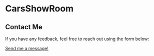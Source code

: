 # CarsShowRoom

## Contact Me

If you have any feedback, feel free to reach out using the form below:

[Send me a message!](https://forms.gle/example)
